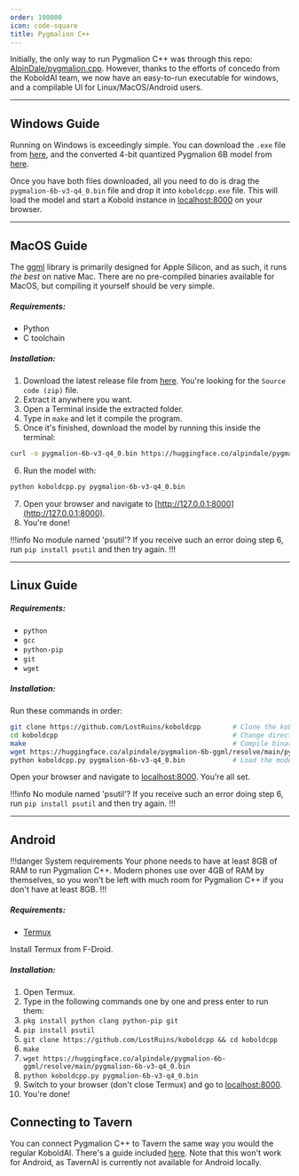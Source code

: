 ```yaml
---
order: 100000
icon: code-square
title: Pygmalion C++
---
```


Initially, the only way to run Pygmalion C++ was through this repo: [AlpinDale/pygmalion.cpp](https://github.com/AlpinDale/pygmalion.cpp). However, thanks to the efforts of concedo from the KoboldAI team, we now have an easy-to-run executable for windows, and a compilable UI for Linux/MacOS/Android users. 

***
## Windows Guide

Running on Windows is exceedingly simple. You can download the `.exe` file from [here](https://github.com/LostRuins/koboldcpp/releases/latest), and the converted 4-bit quantized Pygmalion 6B model from [here](https://huggingface.co/alpindale/pygmalion-6b-ggml/resolve/main/pygmalion-6b-v3-q4_0.bin).

Once you have both files downloaded, all you need to do is drag the `pygmalion-6b-v3-q4_0.bin` file and drop it into `koboldcpp.exe` file. This will load the model and start a Kobold instance in [localhost:8000](http://127.0.0.1:8000) on your browser.

***
## MacOS Guide

The [ggml](https://github.com/ggerganov/ggml) library is primarily designed for Apple Silicon, and as such, it runs *the best* on native Mac. There are no pre-compiled binaries available for MacOS, but compiling it yourself should be very simple.

##### Requirements:
- Python
- C toolchain

##### Installation:

1. Download the latest release file from [here](https://github.com/LostRuins/koboldcpp/releases/latest). You're looking for the `Source code (zip)` file. 
2. Extract it anywhere you want. 
3. Open a Terminal inside the extracted folder.
4. Type in `make` and let it compile the program.
5. Once it's finished, download the model by running this inside the terminal:
```bash
curl -o pygmalion-6b-v3-q4_0.bin https://huggingface.co/alpindale/pygmalion-6b-ggml/resolve/main/pygmalion-6b-v3-q4_0.bin
```
6. Run the model with:
```bash
python koboldcpp.py pygmalion-6b-v3-q4_0.bin
```
7. Open your browser and navigate to [http://127.0.0.1:8000](http://127.0.0.1:8000).
8. You're done!

!!!info No module named 'psutil'?
If you receive such an error doing step 6, run `pip install psutil` and then try again.
!!!
***
## Linux Guide

##### Requirements:
- `python`
- `gcc`
- `python-pip`
- `git`
- `wget`

##### Installation:

Run these commands in order:

```bash
git clone https://github.com/LostRuins/koboldcpp        # Clone the koboldcpp repo
cd koboldcpp                                            # Change directories to the repo
make                                                    # Compile binaries
wget https://huggingface.co/alpindale/pygmalion-6b-ggml/resolve/main/pygmalion-6b-v3-q4_0.bin   # Download the model
python koboldcpp.py pygmalion-6b-v3-q4_0.bin            # Load the model
```

Open your browser and navigate to [localhost:8000](http:127.0.0.1:8000). You're all set.

!!!info No module named 'psutil'?
If you receive such an error doing step 6, run `pip install psutil` and then try again.
!!!

***
## Android

!!!danger System requirements
Your phone needs to have at least 8GB of RAM to run Pygmalion C++. Modern phones use over 4GB of RAM by themselves, so you won't be left with much room for Pygmalion C++ if you don't have at least 8GB.
!!!

##### Requirements:
- [Termux](https://f-droid.org/repo/com.termux_118.apk)

Install Termux from F-Droid.

##### Installation:

1. Open Termux.
2. Type in the following commands one by one and press enter to run them:
3. `pkg install python clang python-pip git`
4. `pip install psutil`
5. `git clone https://github.com/LostRuins/koboldcpp && cd koboldcpp`
6. `make`
7. `wget https://huggingface.co/alpindale/pygmalion-6b-ggml/resolve/main/pygmalion-6b-v3-q4_0.bin`
8. `python koboldcpp.py pygmalion-6b-v3-q4_0.bin`
9. Switch to your browser (don't close Termux) and go to [localhost:8000](http://127.0.0.1:8000).
10. You're done!


## Connecting to Tavern

You can connect Pygmalion C++ to Tavern the same way you would the regular KoboldAI. There's a guide included [here](https://alpindale.github.io/pygmalion-docs/local-installation-(gpu)/tavern/). Note that this won't work for Android, as TavernAI is currently not available for Android locally.